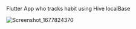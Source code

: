 Flutter App who tracks habit using Hive localBase

![Screenshot_1677824370](https://user-images.githubusercontent.com/38849585/222648095-88940351-4dae-4a24-b22d-30255aff3e1e.png)
